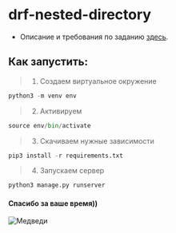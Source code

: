 # drf-nested-directory

- Описание и требования по заданию [здесь](https://docs.google.com/document/d/1GnLfVA7AlnGo9zfFVcXBQrbor-he9Qrq0YrZVTJXnJc/edit#).


## Как запустить:
>  1. Создаем виртуальное окружение
```python
python3 -m venv env
```
>  2. Активируем
```python
source env/bin/activate
```
> 3. Скачиваем нужные зависимости
```python
pip3 install -r requirements.txt 
```
> 4. Запускаем сервер
```python
python3 manage.py runserver
```
#### Спасибо за ваше время))
![Медведи](https://pbs.twimg.com/media/DQNtydoX0AAIAWb.jpg:small)
